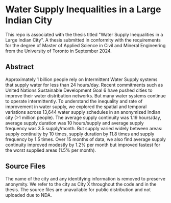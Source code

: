 # Water Supply Inequalities in a Large Indian City
This repo is associated with the thesis titled "Water Supply Inequalities in a Large Indian City". A thesis submitted in conformity with the requirements for the degree of Master of Applied Science in Civil and Mineral Engineering from the University of Toronto in September 2024.

## Abstract 

Approximately 1 billion people rely on Intermittent Water Supply systems that supply water for
less than 24 hours/day. Recent commitments such as United Nations Sustainable Development
Goal 6 have pushed cities to improve their water distribution networks. But many water systems
continue to operate intermittently. To understand the inequality and rate of improvement in water
supply, we explored the spatial and temporal variations across 13,644 water supply schedules in
an anonymized Indian city (>1 million people). The average supply continuity was 1.19 hours/day,
average supply duration was 10 hours/supply and average supply frequency was 3.5 supply/month.
But supply varied widely between areas: supply continuity by 10 times, supply duration by 11.8
times and supply frequency by 1.5 times. Over 15 months of data, we also find average supply
continuity improved modestly by 1.2% per month but improved fastest for the worst supplied areas
(1.5% per month).

## Source Files

The name of the city and any identifying information is removed to preserve anonymity. We refer to the city as City X throughout the code and in the thesis. The source files are unavailable for public distribution and not uploaded due to NDA. 
